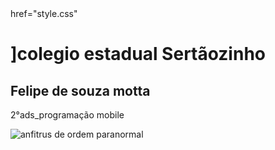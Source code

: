 



<title>desenvolvimento  de sistemas</title>
<linkrel="stylesheet"> href="style.css"</linkrel>
<head>

  <body>
    <h1>]colegio estadual Sertãozinho </h1>
    <h2>Felipe de souza motta</h2>
    <p>2°ads_programação mobile</p>
</head>
  </body>
<!DOCTYPE html >
<html>
  <head>

<title>atividade avaliativa</title>
  </head>
  <body> 
<img scr="![image](https://github.com/lipe280/Atividade.mobile/assets/142243064/96ec3ee5-5f7c-473f-8c52-b45a88f29420)
  .jpg"
  alt="anfitrus de ordem paranormal">
  </body>
</html>
